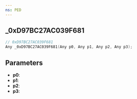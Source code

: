```yaml
---
ns: PED
---
```

## _0xD97BC27AC039F681

```c
// 0xD97BC27AC039F681
Any _0xD97BC27AC039F681(Any p0, Any p1, Any p2, Any p3);
```

## Parameters
* **p0**:
* **p1**:
* **p2**:
* **p3**:
